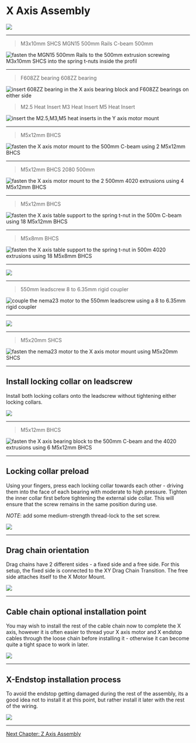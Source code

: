 # X Axis Assembly

![](../resources/x_axis_assembly/x_axis_assembly.png)

---

> M3x10mm SHCS
> MGN15 500mm Rails
> C-beam 500mm

![fasten the MGN15 500mm Rails to the 500mm extrusion screwing M3x10mm SHCS into the spring t-nuts inside the profil](../resources/x_axis_assembly/y_axis_step_27.png)

---

> F608ZZ bearing
> 608ZZ bearing

![insert 608ZZ bearing in the X axis bearing block and F608ZZ bearings on either side](../resources/x_axis_assembly/y_axis_step_28.png)

> M2.5 Heat Insert
> M3 Heat Insert
> M5 Heat Insert

![insert the M2.5,M3,M5 heat inserts in the Y axis motor mount](../resources/x_axis_assembly/y_axis_step_29.png)

---

> M5x12mm BHCS

![fasten the X axis motor mount to the 500mm C-beam using 2 M5x12mm BHCS](../resources/x_axis_assembly/y_axis_step_30.png)

---

> M5x12mm BHCS
> 2080 500mm

![fasten the X axis motor mount to the 2 500mm 4020 extrusions using 4 M5x12mm BHCS](../resources/x_axis_assembly/y_axis_step_31.png)

---

> M5x12mm BHCS

![fasten the X axis table support to the spring t-nut in the 500m C-beam using 18 M5x12mm BHCS](../resources/x_axis_assembly/y_axis_step_32.png)

---

> M5x8mm BHCS

![fasten the X axis table support to the spring t-nut in 500m 4020 extrusions using 18 M5x8mm BHCS](../resources/x_axis_assembly/y_axis_step_32.png)

---

![](../resources/x_axis_assembly/y_axis_step_34.1.png)

---

> 550mm leadscrew
> 8 to 6.35mm rigid coupler

<!-- This image is reused from the y axis assembly on purpose -->
![couple the nema23 motor to the 550mm leadscrew using a 8 to 6.35mm rigid coupler](../resources/y_axis_assembly/y_axis_step_11.png)

---

![](../resources/x_axis_assembly/y_axis_step_35.png)

---

> M5x20mm SHCS

![fasten the nema23 motor to the X axis motor mount using M5x20mm SHCS](../resources/x_axis_assembly/y_axis_step_36.png)

---

## Install locking collar on leadscrew

Install both locking collars onto the leadscrew without tightening either locking collars.

![](../resources/x_axis_assembly/y_axis_step_26.3.png)

---

> M5x12mm BHCS

![fasten the X axis bearing block to the 500mm C-beam and the 4020 extrusions using 6 M5x12mm BHCS](../resources/x_axis_assembly/y_axis_step_38.png)

---

## Locking collar preload

Using your fingers, press each locking collar towards each other - driving them into the face of each bearing with moderate to high pressure. Tighten the inner collar first before tightening the external side collar. This will ensure that the screw remains in the same position during use.

_NOTE_: add some medium-strength thread-lock to the set screw.

![](../resources/x_axis_assembly/y_axis_step_38.2png.png)

---

## Drag chain orientation

Drag chains have 2 different sides - a fixed side and a free side. For this setup, the fixed side is connected to the XY Drag Chain Transition. The free side attaches itself to the X Motor Mount.

![](../resources/x_axis_assembly/y_axis_step_39.png)

---

## Cable chain optional installation point

You may wish to install the rest of the cable chain now to complete the X axis, however it is often easier to thread your X axis motor and X endstop cables through the loose chain before installing it - otherwise it can become quite a tight space to work in later.

![](../resources/x_axis_assembly/y_axis_step_40.png)

---

## X-Endstop installation process

To avoid the endstop getting damaged during the rest of the assembly, its a good idea not to install it at this point, but rather install it later with the rest of the wiring.

![](../resources/x_axis_assembly/y_axis_step_41.png)

---

[Next Chapter: Z Axis Assembly](./z_axis_assembly.md)

